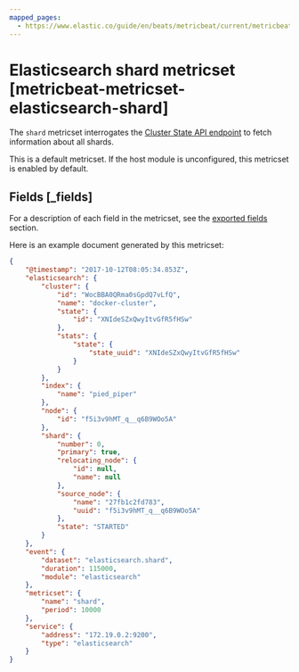 ```yaml
---
mapped_pages:
  - https://www.elastic.co/guide/en/beats/metricbeat/current/metricbeat-metricset-elasticsearch-shard.html
---
```


# Elasticsearch shard metricset [metricbeat-metricset-elasticsearch-shard]

The `shard` metricset interrogates the [Cluster State API endpoint](https://www.elastic.co/docs/api/doc/elasticsearch/operation/operation-cluster-state) to fetch information about all shards.

This is a default metricset. If the host module is unconfigured, this metricset is enabled by default.

## Fields [_fields]

For a description of each field in the metricset, see the [exported fields](/reference/metricbeat/exported-fields-elasticsearch.md) section.

Here is an example document generated by this metricset:

```json
{
    "@timestamp": "2017-10-12T08:05:34.853Z",
    "elasticsearch": {
        "cluster": {
            "id": "WocBBA0QRma0sGpdQ7vLfQ",
            "name": "docker-cluster",
            "state": {
                "id": "XNIdeSZxQwyItvGfR5fHSw"
            },
            "stats": {
                "state": {
                    "state_uuid": "XNIdeSZxQwyItvGfR5fHSw"
                }
            }
        },
        "index": {
            "name": "pied_piper"
        },
        "node": {
            "id": "f5i3v9hMT_q__q6B9WOo5A"
        },
        "shard": {
            "number": 0,
            "primary": true,
            "relocating_node": {
                "id": null,
                "name": null
            },
            "source_node": {
                "name": "27fb1c2fd783",
                "uuid": "f5i3v9hMT_q__q6B9WOo5A"
            },
            "state": "STARTED"
        }
    },
    "event": {
        "dataset": "elasticsearch.shard",
        "duration": 115000,
        "module": "elasticsearch"
    },
    "metricset": {
        "name": "shard",
        "period": 10000
    },
    "service": {
        "address": "172.19.0.2:9200",
        "type": "elasticsearch"
    }
}
```
